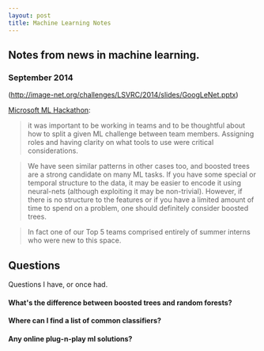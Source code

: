 ```yaml
---
layout: post
title: Machine Learning Notes
---
```


## Notes from news in machine learning.

### September 2014
(http://image-net.org/challenges/LSVRC/2014/slides/GoogLeNet.pptx)

[Microsoft ML Hackathon](http://blogs.technet.com/b/machinelearning/archive/2014/09/16/microsoft-machine-learning-hackathon-2014.aspx): 

> it was important to be working in teams and to be thoughtful about how to
> split a given ML challenge between team members.  Assigning roles and having
> clarity on what tools to use were critical considerations.

> We have seen similar patterns in other cases too, and boosted trees are a
> strong candidate on many ML tasks. If you have some special or temporal
> structure to the data, it may be easier to encode it using neural-nets
> (although exploiting it may be non-trivial). However, if there is no structure
> to the features or if you have a limited amount of time to spend on a problem,
> one should definitely consider boosted trees.

> In fact one of our Top 5 teams comprised entirely of summer interns who were
> new to this space.

## Questions
Questions I have, or once had.

#### What's the difference between boosted trees and random forests?

#### Where can I find a list of common classifiers?

#### Any online plug-n-play ml solutions?
